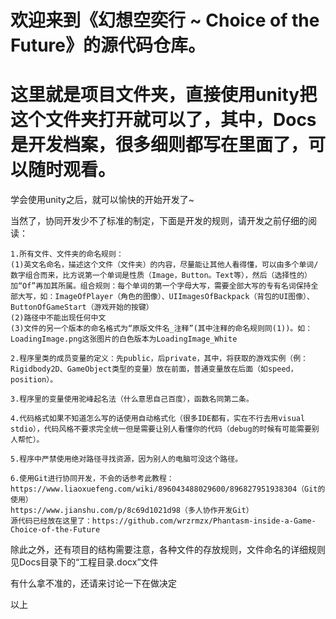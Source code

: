 # 欢迎来到《幻想空奕行 ~ Choice of the Future》的源代码仓库。

# 这里就是项目文件夹，直接使用unity把这个文件夹打开就可以了，其中，Docs是开发档案，很多细则都写在里面了，可以随时观看。

学会使用unity之后，就可以愉快的开始开发了~

当然了，协同开发少不了标准的制定，下面是开发的规则，请开发之前仔细的阅读：

	1.所有文件、文件夹的命名规则：
	(1)英文名命名，描述这个文件（文件夹）的内容，尽量能让其他人看得懂，可以由多个单词/数字组合而来，比方说第一个单词是性质（Image，Button。Text等），然后（选择性的）加“Of”再加其所属。组合规则：每个单词的第一个字母大写，需要全部大写的专有名词保持全部大写，如：ImageOfPlayer（角色的图像）、UIImagesOfBackpack（背包的UI图像）、ButtonOfGameStart（游戏开始的按键）
	(2)路径中不能出现任何中文
	(3)文件的另一个版本的命名格式为“原版文件名_注释”(其中注释的命名规则同(1))。如：LoadingImage.png这张图片的白色版本为LoadingImage_White

	2.程序里类的成员变量的定义：先public，后private，其中，将获取的游戏实例（例：Rigidbody2D、GameObject类型的变量）放在前面，普通变量放在后面（如speed，position）。

	3.程序里的变量使用驼峰起名法（什么意思自己百度），函数名同第二条。

	4.代码格式如果不知道怎么写的话使用自动格式化（很多IDE都有，实在不行去用visual stdio），代码风格不要求完全统一但是需要让别人看懂你的代码（debug的时候有可能需要别人帮忙）。

	5.程序中严禁使用绝对路径寻找资源，因为别人的电脑可没这个路径。

	6.使用Git进行协同开发，不会的话参考此教程：
	https://www.liaoxuefeng.com/wiki/896043488029600/896827951938304（Git的使用）
	https://www.jianshu.com/p/8c69d1021d98（多人协作开发Git）
	源代码已经放在这里了：https://github.com/wrzrmzx/Phantasm-inside-a-Game-Choice-of-the-Future

除此之外，还有项目的结构需要注意，各种文件的存放规则，文件命名的详细规则见Docs目录下的“工程目录.docx”文件

有什么拿不准的，还请来讨论一下在做决定

以上